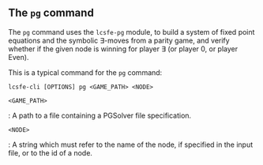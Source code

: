 ## The `pg` command

The `pg` command uses the `lcsfe-pg` module, to build a system of fixed point
equations and the symbolic $\exists$-moves from a parity game, and verify whether
if the given node is winning for player $\exists$ (or player 0, or player Even).

This is a typical command for the `pg` command:

    lcsfe-cli [OPTIONS] pg <GAME_PATH> <NODE>

`<GAME_PATH>`

: A path to a file containing a PGSolver file specification.

`<NODE>`

: A string which must refer to the name of the node, if specified in the input file,
or to the id of a node.

